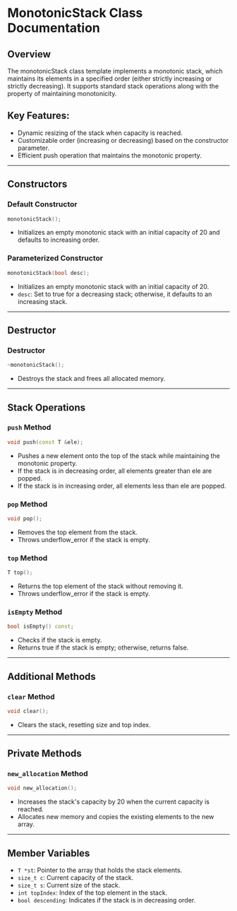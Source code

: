 # MonotonicStack Class Documentation

## Overview
The monotonicStack class template implements a monotonic stack, which maintains its elements in a specified order (either strictly increasing or strictly decreasing). It supports standard stack operations along with the property of maintaining monotonicity.

## Key Features:

- Dynamic resizing of the stack when capacity is reached.
- Customizable order (increasing or decreasing) based on the constructor parameter.
- Efficient push operation that maintains the monotonic property.

---

## Constructors

### Default Constructor
```cpp
monotonicStack();
```
- Initializes an empty monotonic stack with an initial capacity of 20 and defaults to increasing order.

### Parameterized Constructor
```cpp
monotonicStack(bool desc);
```
- Initializes an empty monotonic stack with an initial capacity of 20.
- `desc`: Set to true for a decreasing stack; otherwise, it defaults to an increasing stack.

---

## Destructor

### Destructor
```cpp
~monotonicStack();
```
- Destroys the stack and frees all allocated memory.

---

## Stack Operations

### `push` Method
```cpp
void push(const T &ele);
```
- Pushes a new element onto the top of the stack while maintaining the monotonic property.
- If the stack is in decreasing order, all elements greater than ele are popped.
- If the stack is in increasing order, all elements less than ele are popped.

### `pop` Method
```cpp
void pop();
```
- Removes the top element from the stack.
- Throws underflow_error if the stack is empty.

### `top` Method
```cpp
T top();
```
- Returns the top element of the stack without removing it.
- Throws underflow_error if the stack is empty.

### `isEmpty` Method
```cpp
bool isEmpty() const;
```
- Checks if the stack is empty.
- Returns true if the stack is empty; otherwise, returns false.

---

## Additional Methods

### `clear` Method
```cpp
void clear();
```
- Clears the stack, resetting size and top index.

---

## Private Methods

### `new_allocation` Method
```cpp
void new_allocation();
```
- Increases the stack's capacity by 20 when the current capacity is reached.
- Allocates new memory and copies the existing elements to the new array.

---

## Member Variables
- `T *st`: Pointer to the array that holds the stack elements.
- `size_t c`: Current capacity of the stack.
- `size_t s`: Current size of the stack.
- `int topIndex`: Index of the top element in the stack.
- `bool descending`: Indicates if the stack is in decreasing order.